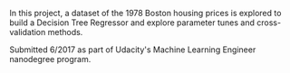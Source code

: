 In this project, a dataset of the 1978 Boston housing prices is explored to build a Decision Tree Regressor and explore parameter tunes and cross-validation methods.

Submitted 6/2017 as part of Udacity's Machine Learning Engineer nanodegree program.
